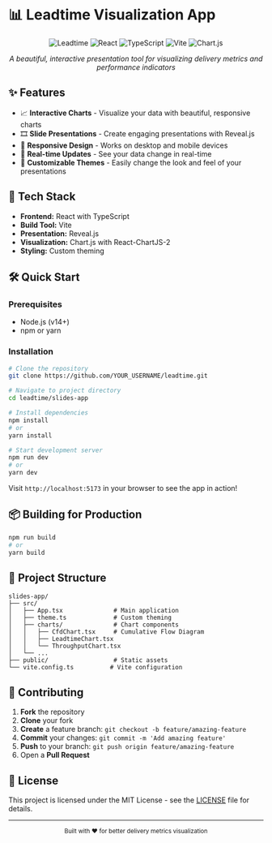# 📊 Leadtime Visualization App

<div align="center">

![Leadtime](https://img.shields.io/badge/Leadtime-Visualization-blue)
![React](https://img.shields.io/badge/React-18-61DAFB?logo=react)
![TypeScript](https://img.shields.io/badge/TypeScript-4-3178C6?logo=typescript)
![Vite](https://img.shields.io/badge/Vite-Latest-646CFF?logo=vite)
![Chart.js](https://img.shields.io/badge/Chart.js-4-FF6384?logo=chart.js)

*A beautiful, interactive presentation tool for visualizing delivery metrics and performance indicators*

</div>

## ✨ Features

- 📈 **Interactive Charts** - Visualize your data with beautiful, responsive charts
- 🎞️ **Slide Presentations** - Create engaging presentations with Reveal.js
- 📱 **Responsive Design** - Works on desktop and mobile devices
- 🔄 **Real-time Updates** - See your data change in real-time
- 🎨 **Customizable Themes** - Easily change the look and feel of your presentations

## 🚀 Tech Stack

- **Frontend:** React with TypeScript
- **Build Tool:** Vite
- **Presentation:** Reveal.js
- **Visualization:** Chart.js with React-ChartJS-2
- **Styling:** Custom theming

## 🛠️ Quick Start

### Prerequisites

- Node.js (v14+)
- npm or yarn

### Installation

```bash
# Clone the repository
git clone https://github.com/YOUR_USERNAME/leadtime.git

# Navigate to project directory
cd leadtime/slides-app

# Install dependencies
npm install
# or
yarn install

# Start development server
npm run dev
# or
yarn dev
```

Visit `http://localhost:5173` in your browser to see the app in action!

## 📦 Building for Production

```bash
npm run build
# or
yarn build
```

## 📂 Project Structure

```
slides-app/
├── src/
│   ├── App.tsx              # Main application
│   ├── theme.ts             # Custom theming
│   ├── charts/              # Chart components
│   │   ├── CfdChart.tsx     # Cumulative Flow Diagram
│   │   ├── LeadtimeChart.tsx
│   │   └── ThroughputChart.tsx
│   └── ...
├── public/                  # Static assets
└── vite.config.ts          # Vite configuration
```

## 🤝 Contributing

1. **Fork** the repository
2. **Clone** your fork
3. **Create** a feature branch: `git checkout -b feature/amazing-feature`
4. **Commit** your changes: `git commit -m 'Add amazing feature'`
5. **Push** to your branch: `git push origin feature/amazing-feature`
6. Open a **Pull Request**

## 📝 License

This project is licensed under the MIT License - see the [LICENSE](LICENSE) file for details.

---

<div align="center">
  <sub>Built with ❤️ for better delivery metrics visualization</sub>
</div>